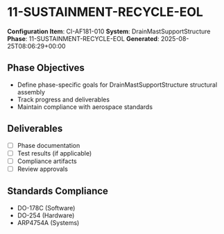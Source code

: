 # 11-SUSTAINMENT-RECYCLE-EOL

**Configuration Item**: CI-AF181-010
**System**: DrainMastSupportStructure
**Phase**: 11-SUSTAINMENT-RECYCLE-EOL
**Generated**: 2025-08-25T08:06:29+00:00

## Phase Objectives
- Define phase-specific goals for DrainMastSupportStructure structural assembly
- Track progress and deliverables
- Maintain compliance with aerospace standards

## Deliverables
- [ ] Phase documentation
- [ ] Test results (if applicable)
- [ ] Compliance artifacts
- [ ] Review approvals

## Standards Compliance
- DO-178C (Software)
- DO-254 (Hardware)
- ARP4754A (Systems)

